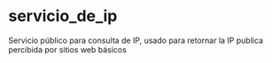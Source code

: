 # servicio_de_ip
Servicio público para consulta de IP, usado para retornar la IP publica percibida por sitios web básicos
